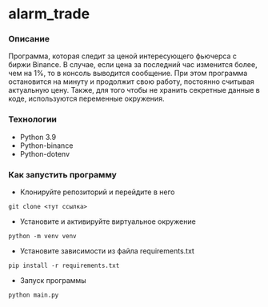 # alarm_trade

### Описание
Программа, которая следит за ценой интересующего фьючерса с биржи Binance. В случае, если цена за последний час изменится более, чем на 1%, то в консоль выводится сообщение. При этом программа остановится на минуту и продолжит свою работу, постоянно считывая актуальную цену. Также, для того чтобы не хранить секретные данные в коде, используются переменные окружения.

### Технологии
- Python 3.9
- Python-binance
- Python-dotenv

### Как запустить программу
- Клонируйте репозиторий и перейдите в него
```
git clone <тут ссылка>
``` 
- Установите и активируйте виртуальное окружение
```
python -m venv venv
```
- Установите зависимости из файла requirements.txt
```
pip install -r requirements.txt
``` 
- Запуск программы
```
python main.py
```
